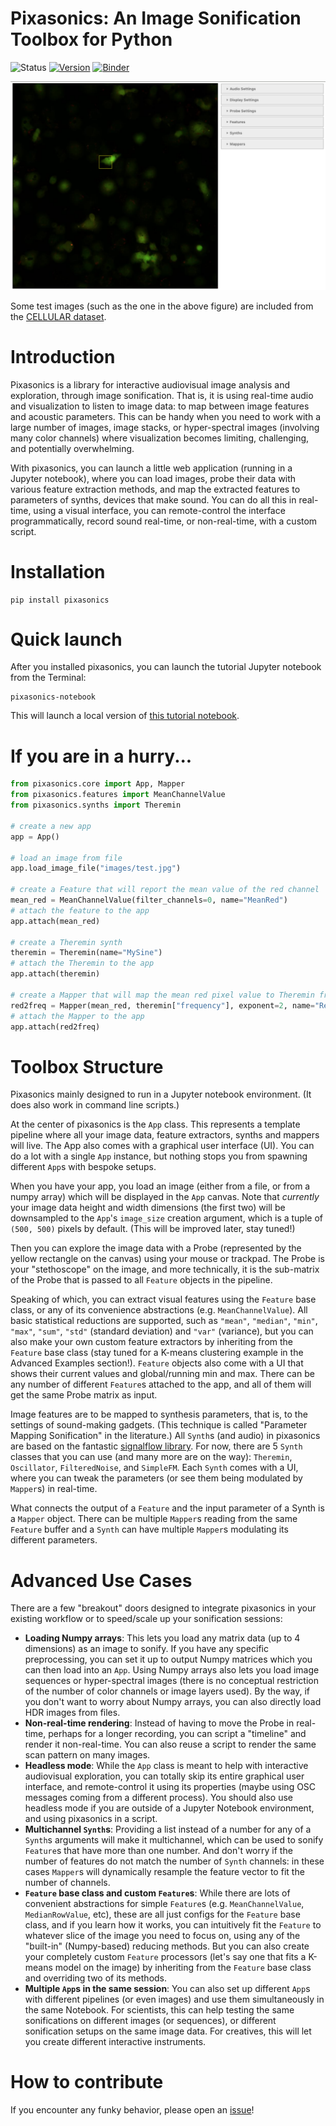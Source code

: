 # Pixasonics: An Image Sonification Toolbox for Python

![Status](https://img.shields.io/pypi/status/pixasonics) [![Version](https://img.shields.io/pypi/v/pixasonics)](https://pypi.org/project/pixasonics/) [![Binder](https://mybinder.org/badge_logo.svg)](https://mybinder.org/v2/gh/balintlaczko/pixasonics/HEAD?urlpath=%2Fdoc%2Ftree%2Fpixasonics%2Fpixasonics_tutorial.ipynb)

![A screenshot of the graphical user interface](pixasonics/figures/interface_screenshot.png)

Some test images (such as the one in the above figure) are included from the [CELLULAR dataset](https://zenodo.org/records/8315423).

# Introduction

Pixasonics is a library for interactive audiovisual image analysis and exploration, through image sonification. That is, it is using real-time audio and visualization to listen to image data: to map between image features and acoustic parameters. This can be handy when you need to work with a large number of images, image stacks, or hyper-spectral images (involving many color channels) where visualization becomes limiting, challenging, and potentially overwhelming.

With pixasonics, you can launch a little web application (running in a Jupyter notebook), where you can load images, probe their data with various feature extraction methods, and map the extracted features to parameters of synths, devices that make sound. You can do all this in real-time, using a visual interface, you can remote-control the interface programmatically, record sound real-time, or non-real-time, with a custom script.

# Installation

```
pip install pixasonics
```

# Quick launch

After you installed pixasonics, you can launch the tutorial Jupyter notebook from the Terminal:
```
pixasonics-notebook
```
This will launch a local version of [this tutorial notebook](https://github.com/balintlaczko/pixasonics/blob/main/pixasonics/pixasonics_tutorial.ipynb).

# If you are in a hurry...

```python
from pixasonics.core import App, Mapper
from pixasonics.features import MeanChannelValue
from pixasonics.synths import Theremin

# create a new app
app = App()

# load an image from file
app.load_image_file("images/test.jpg")

# create a Feature that will report the mean value of the red channel
mean_red = MeanChannelValue(filter_channels=0, name="MeanRed")
# attach the feature to the app
app.attach(mean_red)

# create a Theremin synth
theremin = Theremin(name="MySine")
# attach the Theremin to the app
app.attach(theremin)

# create a Mapper that will map the mean red pixel value to Theremin frequency
red2freq = Mapper(mean_red, theremin["frequency"], exponent=2, name="Red2Freq")
# attach the Mapper to the app
app.attach(red2freq)
```

# Toolbox Structure

Pixasonics mainly designed to run in a Jupyter notebook environment. (It does also work in command line scripts.)

At the center of pixasonics is the `App` class. This represents a template pipeline where all your image data, feature extractors, synths and mappers will live. The App also comes with a graphical user interface (UI). You can do a lot with a single `App` instance, but nothing stops you from spawning different `App`s with bespoke setups.

When you have your app, you load an image (either from a file, or from a numpy array) which will be displayed in the `App` canvas. Note that _currently_ your image data height and width dimensions (the first two) will be downsampled to the `App`'s `image_size` creation argument, which is a tuple of `(500, 500)` pixels by default. (This will be improved later, stay tuned!)

Then you can explore the image data with a Probe (represented by the yellow rectangle on the canvas) using your mouse or trackpad. The Probe is your "stethoscope" on the image, and more technically, it is the sub-matrix of the Probe that is passed to all `Feature` objects in the pipeline.

Speaking of which, you can extract visual features using the `Feature` base class, or any of its convenience abstractions (e.g. `MeanChannelValue`). All basic statistical reductions are supported, such as `"mean"`, `"median"`, `"min"`, `"max"`, `"sum"`, `"std"` (standard deviation) and `"var"` (variance), but you can also make your own custom feature extractors by inheriting from the `Feature` base class (stay tuned for a K-means clustering example in the Advanced Examples section!). `Feature` objects also come with a UI that shows their current values and global/running min and max. There can be any number of different `Feature`s attached to the app, and all of them will get the same Probe matrix as input.

Image features are to be mapped to synthesis parameters, that is, to the settings of sound-making gadgets. (This technique is called "Parameter Mapping Sonification" in the literature.) All `Synth`s (and audio) in pixasonics are based on the fantastic [signalflow library](https://signalflow.dev/). For now, there are 5 `Synth` classes that you can use (and many more are on the way): `Theremin`, `Oscillator`, `FilteredNoise`, and `SimpleFM`. Each `Synth` comes with a UI, where you can tweak the parameters (or see them being modulated by `Mapper`s) in real-time.

What connects the output of a `Feature` and the input parameter of a Synth is a `Mapper` object. There can be multiple `Mapper`s reading from the same `Feature` buffer and a `Synth` can have multiple `Mapper`s modulating its different parameters.

# Advanced Use Cases

There are a few "breakout" doors designed to integrate pixasonics in your existing workflow or to speed/scale up your sonification sessions:
- __Loading Numpy arrays__: This lets you load any matrix data (up to 4 dimensions) as an image to sonify. If you have any specific preprocessing, you can set it up to output Numpy matrices which you can then load into an `App`. Using Numpy arrays also lets you load image sequences or hyper-spectral images (there is no conceptual restriction of the number of color channels or image layers used). By the way, if you don't want to worry about Numpy arrays, you can also directly load HDR images from files.
- __Non-real-time rendering__: Instead of having to move the Probe in real-time, perhaps for a longer recording, you can script a "timeline" and render it non-real-time. You can also reuse a script to render the same scan pattern on many images.
- __Headless mode__: While the `App` class is meant to help with interactive audiovisual exploration, you can totally skip its entire graphical user interface, and remote-control it using its properties (maybe using OSC messages coming from a different process). You should also use headless mode if you are outside of a Jupyter Notebook environment, and using pixasonics in a script.
- __Multichannel `Synth`s__: Providing a list instead of a number for any of a `Synth`s arguments will make it multichannel, which can be used to sonify `Feature`s that have more than one number. And don't worry if the number of features do not match the number of `Synth` channels: in these cases `Mapper`s will dynamically resample the feature vector to fit the number of channels.
- __`Feature` base class and custom `Feature`s__: While there are lots of convenient abstractions for simple `Feature`s (e.g. `MeanChannelValue`, `MedianRowValue`, etc), these are all just configs for the `Feature` base class, and if you learn how it works, you can intuitively fit the `Feature` to whatever slice of the image you need to focus on, using any of the "built-in" (Numpy-based) reducing methods. But you can also create your completely custom `Feature` processors (let's say one that fits a K-means model on the image) by inheriting from the `Feature` base class and overriding two of its methods.
- __Multiple `App`s in the same session__: You can also set up different `App`s with different pipelines (or even images) and use them simultaneously in the same Notebook. For scientists, this can help testing the same sonifications on different images (or sequences), or different sonification setups on the same image data. For creatives, this will let you create different interactive instruments.

# How to contribute

If you encounter any funky behavior, please open an [issue](https://github.com/balintlaczko/pixasonics/issues)!